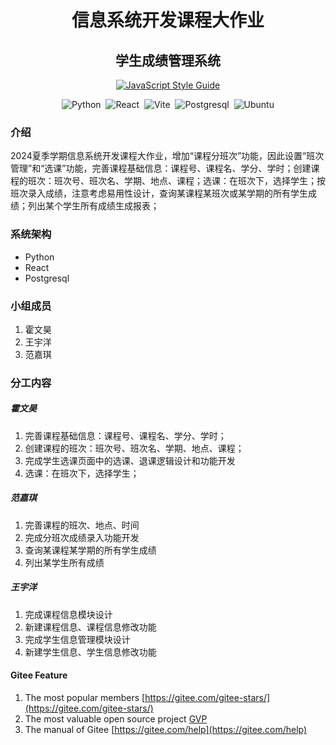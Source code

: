 <h1 align="center">信息系统开发课程大作业</h1>
<h2 align="center">学生成绩管理系统</h2>


<p align="center"><a href="https://github.com/standard/standard"><img src="https://cdn.jsdelivr.net/gh/standard/standard@master/badge.svg" alt="JavaScript Style Guide"></a></p><p align="center"><img src="https://img.shields.io/badge/Python-3.10.6-blue?logo=python&logoColor=eee" alt="Python">&nbsp;&nbsp;<img src="https://img.shields.io/badge/React-18.2.0-yellow?logo=react&logoColor=eee" alt="React">&nbsp;&nbsp;<img src="https://img.shields.io/badge/Vite-4.3.2-red?logo=vite&logoColor=eee" alt="Vite">&nbsp;&nbsp;<img src="https://img.shields.io/badge/Postgresql-14.8-blue?logo=postgresql&logoColor=eee" alt="Postgresql">&nbsp;&nbsp;<img src="https://img.shields.io/badge/Ubuntu-22.04-blue?logo=ubuntu&logoColor=eee" alt="Ubuntu"></p>

### 介绍
2024夏季学期信息系统开发课程大作业，增加“课程分班次”功能，因此设置“班次管理”和“选课”功能，完善课程基础信息：课程号、课程名、学分、学时；创建课程的班次：班次号、班次名、学期、地点、课程；选课：在班次下，选择学生；按班次录入成绩，注意考虑易用性设计，查询某课程某班次或某学期的所有学生成绩；列出某个学生所有成绩生成报表；

### 系统架构
- Python
- React
- Postgresql


### 小组成员

1.  霍文昊
2.  王宇洋
3.  范嘉琪


### 分工内容
##### 霍文昊
1. 完善课程基础信息：课程号、课程名、学分、学时；
2. 创建课程的班次：班次号、班次名、学期、地点、课程；
3. 完成学生选课页面中的选课、退课逻辑设计和功能开发
4. 选课：在班次下，选择学生；
##### 范嘉琪
1. 完善课程的班次、地点、时间
2. 完成分班次成绩录入功能开发
3. 查询某课程某学期的所有学生成绩
4. 列出某学生所有成绩

##### 王宇洋
1. 完成课程信息模块设计
2. 新建课程信息、课程信息修改功能
3. 完成学生信息管理模块设计
4. 新建学生信息、学生信息修改功能



#### Gitee Feature
1.  The most popular members  [https://gitee.com/gitee-stars/](https://gitee.com/gitee-stars/)
2.  The most valuable open source project [GVP](https://gitee.com/gvp)
3.  The manual of Gitee [https://gitee.com/help](https://gitee.com/help)


